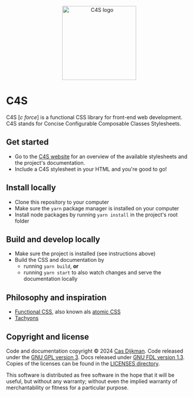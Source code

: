 <!--
SPDX-FileCopyrightText: 2024 Cas Dijkman

SPDX-License-Identifier: GFDL-1.3-only
-->

<p align="center">
    <a href="https://c4s.cdijkman.nl/">
        <img src="https://c4s.cdijkman.nl/logo.svg" alt="C4S logo" width="200">
    </a>
</p>

# C4S

C4S [*c force*] is a functional CSS library for front-end web development.
C4S stands for Concise Configurable Composable Classes Stylesheets.

## Get started

- Go to the [C4S website](https://c4s.cdijkman.nl) for an overview of the available
  stylesheets and the project's documentation.
- Include a C4S stylesheet in your HTML and you're good to go!

## Install locally

- Clone this repository to your computer
- Make sure the `yarn` package manager is installed on your computer
- Install node packages by running `yarn install` in the project's root folder

## Build and develop locally

- Make sure the project is installed (see instructions above)
- Build the CSS and documentation by
  - running `yarn build`, **or**
  - running `yarn start` to also watch changes and serve the documentation locally

## Philosophy and inspiration

- [Functional CSS](https://mrmrs.cc/writing/scalable-css/),
  also known als [atomic CSS](https://css-tricks.com/lets-define-exactly-atomic-css/)
- [Tachyons](https://tachyons.io/)

## Copyright and license

Code and documentation copyright © 2024 [Cas Dijkman](https://cdijkman.nl).
Code released under the [GNU GPL version 3](https://www.gnu.org/licenses/gpl-3.0.en.html).
Docs released under [GNU FDL version 1.3](https://www.gnu.org/licenses/fdl-1.3.html).
Copies of the licenses can be found in the [LICENSES directory](LICENSES).

This software is distributed as free software in the hope that it will be useful, but
without any warranty; without even the implied warranty of merchantability or fitness for
a particular purpose.
